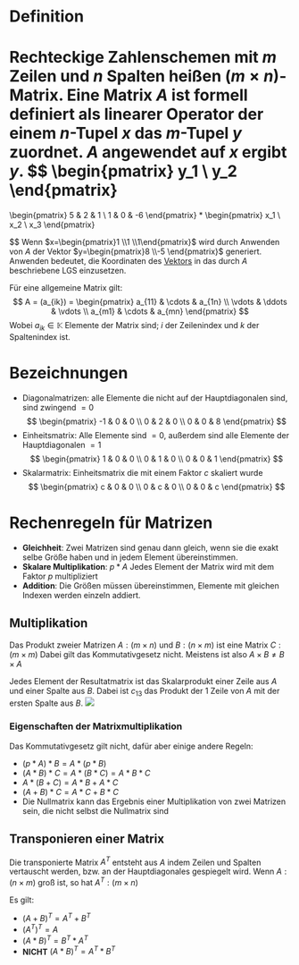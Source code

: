 # Definition
Rechteckige Zahlenschemen mit $m$ Zeilen und $n$ Spalten heißen $(m \times n)$-Matrix.
Eine Matrix $A$ ist formell definiert als linearer Operator der einem $n$-Tupel $x$ das $m$-Tupel $y$ zuordnet. $A$ angewendet auf $x$ ergibt $y$.
$$
\begin{pmatrix}
y_1 \\
y_2
\end{pmatrix}
=
\begin{pmatrix}
5 & 2 & 1 \\
1 & 0 & -6
\end{pmatrix}
*
\begin{pmatrix}
x_1 \\
x_2 \\
x_3
\end{pmatrix}

$$
Wenn $x=\begin{pmatrix}1 \\1 \\1\end{pmatrix}$ wird durch Anwenden von $A$ der Vektor $y=\begin{pmatrix}8 \\-5 \end{pmatrix}$ generiert. Anwenden bedeutet, die Koordinaten des [Vektors](Vektoren%20und%20Vektorräume.md) in das durch $A$ beschriebene LGS einzusetzen.

Für eine allgemeine Matrix gilt:
$$
A = (a_{ik}) = 
\begin{pmatrix}
a_{11} & \cdots & a_{1n} \\
\vdots & \ddots & \vdots \\
a_{m1} & \cdots & a_{mn}
\end{pmatrix}
$$
Wobei $a_{ik} \in \mathbb{K}$ Elemente der Matrix sind; $i$ der Zeilenindex und $k$ der Spaltenindex ist.

# Bezeichnungen
- Diagonalmatrizen: alle Elemente die nicht auf der Hauptdiagonalen sind, sind zwingend $=0$ 
$$
\begin{pmatrix}
-1 & 0 & 0 \\
0 & 2 & 0 \\
0 & 0 & 8
\end{pmatrix}
$$
- Einheitsmatrix: Alle Elemente sind $=0$, außerdem sind alle Elemente der Hauptdiagonalen $=1$ 
$$
\begin{pmatrix}
1 & 0 & 0 \\
0 & 1 & 0 \\
0 & 0 & 1
\end{pmatrix}
$$
- Skalarmatrix: Einheitsmatrix die mit einem Faktor $c$ skaliert wurde
$$
\begin{pmatrix}
c & 0 & 0 \\
0 & c & 0 \\
0 & 0 & c
\end{pmatrix}
$$

# Rechenregeln für Matrizen
- **Gleichheit**: Zwei Matrizen sind genau dann gleich, wenn sie die exakt selbe Größe haben und in jedem Element übereinstimmen.
- **Skalare Multiplikation**: $p * A$ Jedes Element der Matrix wird mit dem Faktor $p$ multipliziert
- **Addition**: Die Größen müssen übereinstimmen, Elemente mit gleichen Indexen werden einzeln addiert.

## Multiplikation
Das Produkt zweier Matrizen $A: (m \times n)$ und $B: (n \times m)$ ist eine Matrix $C: (m \times m)$ 
Dabei gilt das Kommutativgesetz nicht. Meistens ist also $A\times B \neq B\times A$ 

Jedes Element der Resultatmatrix ist das Skalarprodukt einer Zeile aus $A$ und einer Spalte aus $B$. Dabei ist $c_{13}$ das Produkt der 1 Zeile von $A$ mit der ersten Spalte aus $B$.
![](MatrixMultiplikation.png)
### Eigenschaften der Matrixmultiplikation
Das Kommutativgesetz gilt nicht, dafür aber einige andere Regeln:
- $(p * A) * B = A * (p * B)$ 
- $(A*B)*C = A * (B * C) = A * B * C$ 
- $A * (B + C) = A * B + A * C$
- $(A + B) * C = A * C + B * C$
- Die Nullmatrix kann das Ergebnis einer Multiplikation von zwei Matrizen sein, die nicht selbst die Nullmatrix sind

## Transponieren einer Matrix
Die transponierte Matrix $A^T$ entsteht aus $A$ indem Zeilen und Spalten vertauscht werden, bzw. an der Hauptdiagonales gespiegelt wird. Wenn $A: (n \times m)$ groß ist, so hat $A^T: (m \times n)$ 

Es gilt:
- $(A+B)^T = A^T + B^T$ 
- $(A^T)^T = A$  
- $(A * B)^T = B^T * A^T$
- **NICHT** $(A*B)^T=A^T*B^T$ 